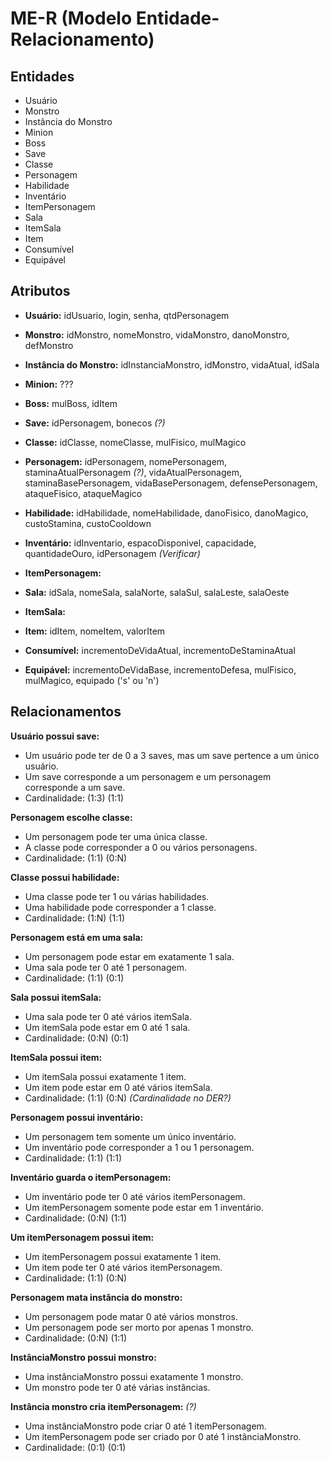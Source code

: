 # ME-R (Modelo Entidade-Relacionamento)

## Entidades

* Usuário  
* Monstro  
* Instância do Monstro  
* Minion  
* Boss  
* Save  
* Classe  
* Personagem  
* Habilidade  
* Inventário  
* ItemPersonagem  
* Sala  
* ItemSala  
* Item  
* Consumível  
* Equipável  

## Atributos

- **Usuário:** idUsuario, login, senha, qtdPersonagem
  
- **Monstro:** idMonstro, nomeMonstro, vidaMonstro, danoMonstro, defMonstro
  
- **Instância do Monstro:** idInstanciaMonstro, idMonstro, vidaAtual, idSala
  
- **Minion:** ???

- **Boss:** mulBoss, idItem

- **Save:** idPersonagem, bonecos *(?)*

- **Classe:** idClasse, nomeClasse, mulFisico, mulMagico

- **Personagem:** idPersonagem, nomePersonagem, staminaAtualPersonagem *(?)*, vidaAtualPersonagem, staminaBasePersonagem, vidaBasePersonagem, defensePersonagem, ataqueFisico, ataqueMagico

- **Habilidade:** idHabilidade, nomeHabilidade, danoFisico, danoMagico, custoStamina, custoCooldown

- **Inventário:** idInventario, espacoDisponivel, capacidade, quantidadeOuro, idPersonagem *(Verificar)*

- **ItemPersonagem:** 

- **Sala:** idSala, nomeSala, salaNorte, salaSul, salaLeste, salaOeste

- **ItemSala:** 

- **Item:** idItem, nomeItem, valorItem

- **Consumível:** incrementoDeVidaAtual, incrementoDeStaminaAtual

- **Equipável:** incrementoDeVidaBase, incrementoDefesa, mulFisico, mulMagico, equipado ('s' ou 'n')

## Relacionamentos

**Usuário possui save:**

- Um usuário pode ter de 0 a 3 saves, mas um save pertence a um único usuário.
- Um save corresponde a um personagem e um personagem corresponde a um save.
- Cardinalidade: (1:3) (1:1)

**Personagem escolhe classe:**

- Um personagem pode ter uma única classe.  
- A classe pode corresponder a 0 ou vários personagens.  
- Cardinalidade: (1:1) (0:N)

**Classe possui habilidade:**

- Uma classe pode ter 1 ou várias habilidades.  
- Uma habilidade pode corresponder a 1 classe.  
- Cardinalidade: (1:N) (1:1)

**Personagem está em uma sala:**

- Um personagem pode estar em exatamente 1 sala.  
- Uma sala pode ter 0 até 1 personagem.  
- Cardinalidade: (1:1) (0:1)

**Sala possui itemSala:**

- Uma sala pode ter 0 até vários itemSala.  
- Um itemSala pode estar em 0 até 1 sala.  
- Cardinalidade: (0:N) (0:1)

**ItemSala possui item:**

- Um itemSala possui exatamente 1 item.  
- Um item pode estar em 0 até vários itemSala.  
- Cardinalidade: (1:1) (0:N) *(Cardinalidade no DER?)*

**Personagem possui inventário:**

- Um personagem tem somente um único inventário.  
- Um inventário pode corresponder a 1 ou 1 personagem.  
- Cardinalidade: (1:1) (1:1)

**Inventário guarda o itemPersonagem:**

- Um inventário pode ter 0 até vários itemPersonagem.  
- Um itemPersonagem somente pode estar em 1 inventário.  
- Cardinalidade: (0:N) (1:1)

**Um itemPersonagem possui item:**

- Um itemPersonagem possui exatamente 1 item.  
- Um item pode ter 0 até vários itemPersonagem.  
- Cardinalidade: (1:1) (0:N)

**Personagem mata instância do monstro:**

- Um personagem pode matar 0 até vários monstros.  
- Um personagem pode ser morto por apenas 1 monstro.  
- Cardinalidade: (0:N) (1:1)

**InstânciaMonstro possui monstro:**

- Uma instânciaMonstro possui exatamente 1 monstro.  
- Um monstro pode ter 0 até várias instâncias.  

**Instância monstro cria itemPersonagem:** *(?)*

- Uma instânciaMonstro pode criar 0 até 1 itemPersonagem.  
- Um itemPersonagem pode ser criado por 0 até 1 instânciaMonstro.  
- Cardinalidade: (0:1) (0:1)
